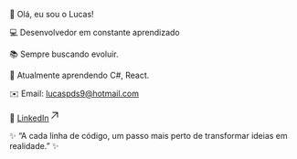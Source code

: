 👋 Olá, eu sou o Lucas!

💻 Desenvolvedor em constante aprendizado
<div>📚 Sempre buscando evoluir.
</div>

🌱 Atualmente aprendendo C#, React.

✉️ Email: lucaspds9@hotmail.com

💼 <a data-start="1067" data-end="1117" rel="noopener" target="_new" class="decorated-link" href="https://www.linkedin.com/in/lucaspds9/">LinkedIn<span aria-hidden="true" class="ms-0.5 inline-block align-middle leading-none"><svg width="20" height="20" viewBox="0 0 20 20" fill="currentColor" xmlns="http://www.w3.org/2000/svg" data-rtl-flip="" class="block h-[0.75em] w-[0.75em] stroke-current stroke-[0.75]"><path d="M14.3349 13.3301V6.60645L5.47065 15.4707C5.21095 15.7304 4.78895 15.7304 4.52925 15.4707C4.26955 15.211 4.26955 14.789 4.52925 14.5293L13.3935 5.66504H6.66011C6.29284 5.66504 5.99507 5.36727 5.99507 5C5.99507 4.63273 6.29284 4.33496 6.66011 4.33496H14.9999L15.1337 4.34863C15.4369 4.41057 15.665 4.67857 15.665 5V13.3301C15.6649 13.6973 15.3672 13.9951 14.9999 13.9951C14.6327 13.9951 14.335 13.6973 14.3349 13.3301Z"></path></svg></span></a>

✨ “A cada linha de código, um passo mais perto de transformar ideias em realidade.” ✨
